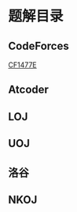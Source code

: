 # 题解目录

## CodeForces

[CF1477E](/blog/problem/solution/cf1477e)

## Atcoder

## LOJ

## UOJ

## 洛谷

## NKOJ

